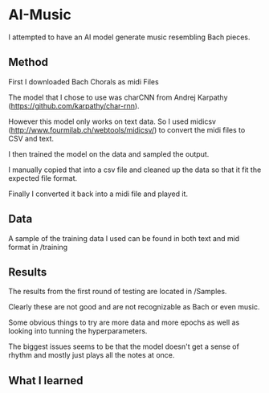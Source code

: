 # AI-Music

I attempted to have an AI model generate music resembling Bach pieces. 

## Method
First I downloaded Bach Chorals as midi Files

The model that I chose to use was charCNN from Andrej Karpathy (https://github.com/karpathy/char-rnn). 

However this model only works on text data. So I used midicsv (http://www.fourmilab.ch/webtools/midicsv/) to convert the midi files to CSV and text. 

I then trained the model on the data and sampled the output. 

I manually copied that into a csv file and cleaned up the data so that it fit the expected file format. 

Finally I converted it back into a midi file and played it. 

## Data 
A sample of the training data I used can be found in both text and mid format in /training

## Results
The results from the first round of testing are located in /Samples.

Clearly these are not good and are not recognizable as Bach or even music. 

Some obvious things to try are more data and more epochs as well as looking into tunning the hyperparameters.

The biggest issues seems to be that the model doesn't get a sense of rhythm and mostly just plays all the notes at once. 

## What I learned
